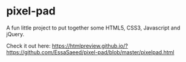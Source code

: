 # pixel-pad
A fun little project to put together some HTML5, CSS3, Javascript and jQuery.

Check it out here: https://htmlpreview.github.io/?https://github.com/EssaSaeed/pixel-pad/blob/master/pixelpad.html
